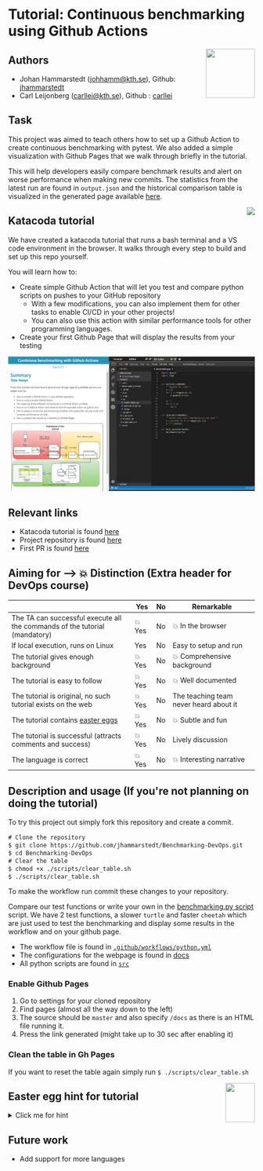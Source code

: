# Tutorial: Continuous benchmarking using Github Actions
<img src="https://www.maxi-muth.de/wordpress/wp-content/uploads/2014/09/Professortocat_v2.png" height = 100 width = 100 align ="right" />

## Authors ##
* Johan Hammarstedt (johhamm@kth.se), Github: [jhammarstedt](https://github.com/jhammarstedt)
* Carl Leijonberg (carllei@kth.se), Github : [carllei](https://github.com/carllei)

## Task
This project was aimed to teach others how to set up a Github Action to create continuous benchmarking with pytest. We also added a simple visualization with Github Pages that we walk through briefly in the tutorial. 

This will help developers easily compare benchmark results and alert on worse performance when making new commits. The statistics from the latest run are found in `output.json` and the historical comparison table is visualized in the generated page available [here](https://jhammarstedt.github.io/Benchmarking-DevOps/). 

<img src="https://www.katacoda.com/images/logo-head.png" align="right" />

## Katacoda tutorial
We have created a katacoda tutorial that runs a bash terminal and a VS code environment in the browser. It walks through every step to build and set up this repo yourself. 

You will learn how to: 
* Create simple Github Action that will let you test and compare python scripts on pushes to your GitHub repository
    * With a few modifications, you can also implement them for other tasks to enable CI/CD in your other projects!
    * You can also use this action with similar performance tools for other programming languages.
* Create your first Github Page that will display the results from your testing

<img src="https://github.com/jhammarstedt/katacoda-scenarios/blob/main/ghactionDemo/images/Summary_tutorial.PNG?raw=true" />


## Relevant links
* Katacoda tutorial is found [here](https://www.katacoda.com/jhamm/scenarios/ghactiondemo)
* Project repository is found [here](https://github.com/jhammarstedt/Benchmarking-DevOps)
* First PR is found [here](https://github.com/KTH/devops-course/pull/1158)

## Aiming for --> 💥  Distinction  (Extra header for DevOps course)

|                                             | Yes | No | Remarkable |
|-------------------------------------------- | ----|----|-------------|
|The TA can successful execute all the commands of the tutorial (mandatory) |💥  Yes | No |💥  In the browser  |
|If local execution, runs on Linux | Yes | No | Easy to setup and run  |
|The tutorial gives enough background |💥  Yes | No | 💥 Comprehensive background |
|The tutorial is easy to follow  |💥  Yes | No | 💥 Well documented |
|The tutorial is original, no such tutorial exists on the web |💥 Yes | No | The teaching team never heard about it |
|The tutorial contains [easter eggs](https://github.com/OrkoHunter/python-easter-eggs) |💥 Yes |  No |💥 Subtle and fun |
|The tutorial is successful (attracts comments and success) |💥  Yes | No | Lively discussion |
|The language is correct | 💥 Yes | No | 💥 Interesting narrative  |


## Description and usage (If you're not planning on doing the tutorial)
To try this project out simply fork this repository and create a commit. 

```
# Clone the repository
$ git clone https://github.com/jhammarstedt/Benchmarking-DevOps.git
$ cd Benchmarking-DevOps
# Clear the table
$ chmod +x ./scripts/clear_table.sh
$ ./scripts/clear_table.sh
```
To make the workflow run commit these changes to your repository.

Compare our test functions or write your own in the [benchmarking.py script](https://github.com/jhammarstedt/Benchmarking-DevOps/blob/master/src/benchmarking.py) script.
We have 2 test functions, a slower `turtle` and faster `cheetah` which are just used to test the benchmarking and display some results in the workflow and on your github page.

* The workflow file is found in [`.github/workflows/python.yml`](https://github.com/jhammarstedt/Benchmarking-DevOps/tree/master/.github/workflows)
* The configurations for the webpage is found in [docs](https://github.com/jhammarstedt/Benchmarking-DevOps/tree/master/docs)
* All python scripts are found in [`src`](https://github.com/jhammarstedt/Benchmarking-DevOps/tree/master/src)


### Enable Github Pages 
1. Go to settings for your cloned repository
2. Find pages (almost all the way down to the left)
3. The source should be `master` and also specify `/docs` as there is an HTML file running it.
4. Press the link generated (might take up to 30 sec after enabling it)

### Clean the table in Gh Pages

If you want to reset the table again  simply run
```$ ./scripts/clear_table.sh```

<img src="https://static.wikia.nocookie.net/egg-inc/images/2/28/Egg_easter.png/revision/latest?cb=20190520212958" height = 80 width = 60 align ="right" />

## Easter egg hint for tutorial

<details> 
  <summary>Click me for hint</summary>
  Did you collect the 🥚 from scripts?
  <details>
  <summary> Fun fact regarding easter egg (open after finding it) </summary>
    The author of the action did not support memes by repo owners, which would be a problem for our purpose. So I raised that
   <a href="https://clipart.world/wp-content/uploads/2020/09/Colorful-Easter-Egg-clipart-transparent.png" target="_top">issue</a> and got a new feature merged for this tutorial 🤙
    
  </details>
</details>


## Future work
* Add support for more languages
